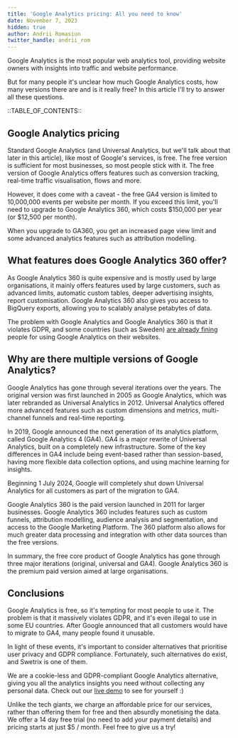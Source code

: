 ```yaml
---
title: 'Google Analytics pricing: All you need to know'
date: November 7, 2023
hidden: true
author: Andrii Romasiun
twitter_handle: andrii_rom
---
```


Google Analytics is the most popular web analytics tool, providing website owners with insights into traffic and website performance.

But for many people it's unclear how much Google Analytics costs, how many versions there are and is it really free?
In this article I'll try to answer all these questions.

::TABLE_OF_CONTENTS::

## Google Analytics pricing

Standard Google Analytics (and Universal Analytics, but we'll talk about that later in this article), like most of Google's services, is free.
The free version is sufficient for most businesses, so most people stick with it. The free version of Google Analytics offers features such as conversion tracking, real-time traffic visualisation, flows and more.

However, it does come with a caveat - the free GA4 version is limited to 10,000,000 events per website per month.
If you exceed this limit, you'll need to upgrade to Google Analytics 360, which costs $150,000 per year (or $12,500 per month).

When you upgrade to GA360, you get an increased page view limit and some advanced analytics features such as attribution modelling.

## What features does Google Analytics 360 offer?

As Google Analytics 360 is quite expensive and is mostly used by large organisations, it mainly offers features used by large customers, such as advanced limits, automatic custom tables, deeper advertising insights, report customisation.
Google Analytics 360 also gives you access to BigQuery exports, allowing you to scalably analyse petabytes of data.

The problem with Google Analytics and Google Analytics 360 is that it violates GDPR, and some countries (such as Sweden) [are already fining](https://swetrix.com/blog/google-analytics/is-google-analytics-illegal-in-sweden) people for using Google Analytics on their websites.

## Why are there multiple versions of Google Analytics?

Google Analytics has gone through several iterations over the years. The original version was first launched in 2005 as Google Analytics, which was later rebranded as Universal Analytics in 2012. Universal Analytics offered more advanced features such as custom dimensions and metrics, multi-channel funnels and real-time reporting.

In 2019, Google announced the next generation of its analytics platform, called Google Analytics 4 (GA4). GA4 is a major rewrite of Universal Analytics, built on a completely new infrastructure. Some of the key differences in GA4 include being event-based rather than session-based, having more flexible data collection options, and using machine learning for insights.

Beginning 1 July 2024, Google will completely shut down Universal Analytics for all customers as part of the migration to GA4.

Google Analytics 360 is the paid version launched in 2011 for larger businesses. Google Analytics 360 includes features such as custom funnels, attribution modelling, audience analysis and segmentation, and access to the Google Marketing Platform. The 360 platform also allows for much greater data processing and integration with other data sources than the free versions.

In summary, the free core product of Google Analytics has gone through three major iterations (original, universal and GA4). Google Analytics 360 is the premium paid version aimed at large organisations.

## Conclusions

Google Analytics is free, so it's tempting for most people to use it. The problem is that it massively violates GDPR, and it's even illegal to use in some EU countries.
After Google announced that all customers would have to migrate to GA4, many people found it unusable.

In light of these events, it's important to consider alternatives that prioritise user privacy and GDPR compliance. Fortunately, such alternatives do exist, and Swetrix is one of them.

We are a cookie-less and GDPR-compliant Google Analytics alternative, giving you all the analytics insights you need without collecting any personal data. Check out our [live demo](https://swetrix.com/projects/STEzHcB1rALV) to see for yourself :)

Unlike the tech giants, we charge an affordable price for our services, rather than offering them for free and then absurdly monetising the data. We offer a 14 day free trial (no need to add your payment details) and pricing starts at just $5 / month. Feel free to give us a try!
